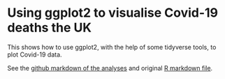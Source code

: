 # Using ggplot2 to visualise Covid-19 deaths the UK

This shows how to use ggplot2, with the help of some tidyverse tools, to plot Covid-19 data.

See the [github markdown of the analyses](covid.md) and original [R markdown file](covid.Rmd).
